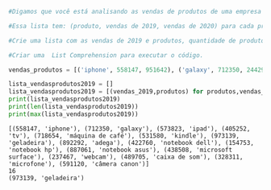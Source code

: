 ```python
#Digamos que você está analisando as vendas de produtos de uma empresa de varejo.

#Essa lista tem: (produto, vendas de 2019, vendas de 2020) para cada produto.

#Crie uma lista com as vendas de 2019 e produtos, quantidade de produtos vendidos e a quantidade e produto mais vendido de 2019.

#Criar uma  List Comprehension para executar o código.

vendas_produtos = [('iphone', 558147, 951642), ('galaxy', 712350, 244295), ('ipad', 573823, 26964), ('tv', 405252, 787604), ('máquina de café', 718654, 867660), ('kindle', 531580, 78830), ('geladeira', 973139, 710331), ('adega', 892292, 646016), ('notebook dell', 422760, 694913), ('notebook hp', 154753, 539704), ('notebook asus', 887061, 324831), ('microsoft surface', 438508, 667179), ('webcam', 237467, 295633), ('caixa de som', 489705, 725316), ('microfone', 328311, 644622), ('câmera canon', 591120, 994303)]

lista_vendasprodutos2019 = []
lista_vendasprodutos2019 = [(vendas_2019,produtos) for produtos,vendas_2019,vendas_2020 in vendas_produtos]
print(lista_vendasprodutos2019)
print(len(lista_vendasprodutos2019))
print(max(lista_vendasprodutos2019))
```

    [(558147, 'iphone'), (712350, 'galaxy'), (573823, 'ipad'), (405252, 'tv'), (718654, 'máquina de café'), (531580, 'kindle'), (973139, 'geladeira'), (892292, 'adega'), (422760, 'notebook dell'), (154753, 'notebook hp'), (887061, 'notebook asus'), (438508, 'microsoft surface'), (237467, 'webcam'), (489705, 'caixa de som'), (328311, 'microfone'), (591120, 'câmera canon')]
    16
    (973139, 'geladeira')
    
